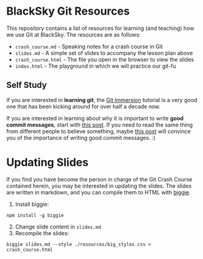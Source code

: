 # BlackSky Git Resources
This repository contains a list of resources for learning (and teaching) how we
use Git at BlackSky. The resources are as follows:

+ `crash_course.md` - Speaking notes for a crash course in Git
+ `slides.md` - A simple set of slides to accompany the lesson plan above
+ `crash_course.html` - The file you open in the browser to view the slides
+ `index.html` - The playground in which we will practice our git-fu

## Self Study
If you are interested in **learning git**, the [Git Immersion](http://gitimmersion.com/)
tutorial is a very good one that has been kicking around for over half a decade
now.

If you are interested in learning about why it is important to write **good
commit messages**, start with [this post](http://chris.beams.io/posts/git-commit/).
If you need to read the same thing from different people to believe something,
maybe [this post](http://alistapart.com/article/the-art-of-the-commit) will
convince you of the importance of writing good commit messages. :)

# Updating Slides
If you find you have become the person in charge of the Git Crash Course
contained herein, you may be interested in updating the slides. The slides are
written in markdown, and you can compile them to HTML with [biggie](https://github.com/tmcw/biggie).

1. Install biggie:
```
npm install -g biggie
```
2. Change slide content in `slides.md`
3. Recompile the slides:
```
biggie slides.md --style ./resources/big_styles.css > crash_course.html
```
